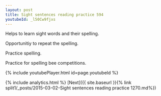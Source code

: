```yaml
---
layout: post
title: Sight sentences reading practice 594
youtubeId: _l50Cw9fjxs
---
```

 
 
Helps to learn sight words and their spelling.

Opportunitiy to repeat the spelling. 

Practice spelling. 
 
Practice for spelling bee competitions. 
 
{% include youtubePlayer.html id=page.youtubeId %}
 
 
{% include analytics.html %} 
[Next]({{ site.baseurl }}{% link  split1/_posts/2015-03-02-Sight sentences reading practice 1270.md%})
 
